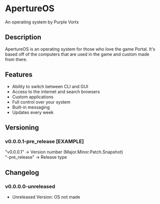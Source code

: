 # ApertureOS
An operating system by Purple Vortx

## Description
ApertureOS is an operating system for those who love the game Portal. It's based off of the computers that are used in the game and custom made from there.

## Features
- Ability to switch between CLI and GUI
- Access to the internet and search browsers
- Custom applications
- Full control over your system
- Built-in messaging
- Updates every week

## Versioning
### v0.0.0.1-pre_release [EXAMPLE]
"v0.0.0.1" -> Version number (Major.Minor.Patch.Snapshot)<br />
"-pre_release" -> Release type

## Changelog
### v0.0.0.0-unreleased
- Unreleased Version: OS not made
